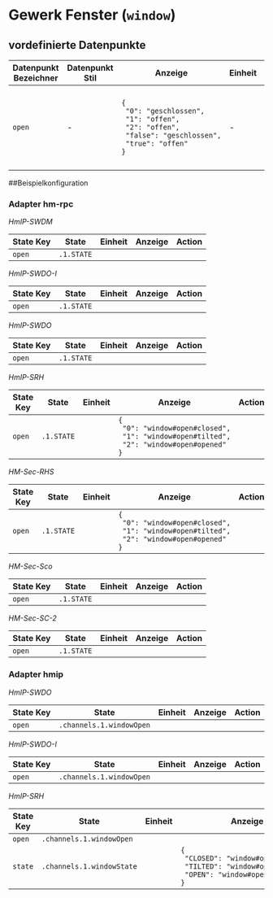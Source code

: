 
# Gewerk Fenster (`window`)

## vordefinierte Datenpunkte

<table><thead><tr><th>Datenpunkt Bezeichner</th><th>Datenpunkt Stil</th><th>Anzeige</th><th>Einheit</th><th>Icon</th><th>Icon Stil</th></tr></thead>
<tbody><tr><td><code>open</code></td><td>-</td><td><code>{<br />&nbsp;"0":&nbsp;"geschlossen",<br />&nbsp;"1":&nbsp;"offen",<br />&nbsp;"2":&nbsp;"offen",<br />&nbsp;"false":&nbsp;"geschlossen",<br />&nbsp;"true":&nbsp;"offen"<br />}</code></td><td>-</td><td><code>{<br />&nbsp;"0":&nbsp;"window-closed-variant",<br />&nbsp;"1":&nbsp;"window-open-variant",<br />&nbsp;"false":&nbsp;"window-closed-variant",<br />&nbsp;"true":&nbsp;"window-open-variant"<br />}</code></td><td>-</td></tr></tbody>
</table>

##Beispielkonfiguration


### Adapter hm-rpc


*HmIP-SWDM*

<table><thead><tr>
<th>State Key</th>
<th>State</th>
<th>Einheit</th>
<th>Anzeige</th>
<th>Action</th>
</thead><tbody>
<tr>
<td><code>open</td>
<td><code>.1.STATE</code></td>
<td><code></code></td>
<td></td>
<td><code></code></td>
</tr>
</tbody></table>

*HmIP-SWDO-I*

<table><thead><tr>
<th>State Key</th>
<th>State</th>
<th>Einheit</th>
<th>Anzeige</th>
<th>Action</th>
</thead><tbody>
<tr>
<td><code>open</td>
<td><code>.1.STATE</code></td>
<td><code></code></td>
<td></td>
<td><code></code></td>
</tr>
</tbody></table>

*HmIP-SWDO*

<table><thead><tr>
<th>State Key</th>
<th>State</th>
<th>Einheit</th>
<th>Anzeige</th>
<th>Action</th>
</thead><tbody>
<tr>
<td><code>open</td>
<td><code>.1.STATE</code></td>
<td><code></code></td>
<td></td>
<td><code></code></td>
</tr>
</tbody></table>

*HmIP-SRH*

<table><thead><tr>
<th>State Key</th>
<th>State</th>
<th>Einheit</th>
<th>Anzeige</th>
<th>Action</th>
</thead><tbody>
<tr>
<td><code>open</td>
<td><code>.1.STATE</code></td>
<td><code></code></td>
<td><code>{<br />&nbsp;"0":&nbsp;"window#open#closed",<br />&nbsp;"1":&nbsp;"window#open#tilted",<br />&nbsp;"2":&nbsp;"window#open#opened"<br />}</code></td>
<td><code></code></td>
</tr>
</tbody></table>

*HM-Sec-RHS*

<table><thead><tr>
<th>State Key</th>
<th>State</th>
<th>Einheit</th>
<th>Anzeige</th>
<th>Action</th>
</thead><tbody>
<tr>
<td><code>open</td>
<td><code>.1.STATE</code></td>
<td><code></code></td>
<td><code>{<br />&nbsp;"0":&nbsp;"window#open#closed",<br />&nbsp;"1":&nbsp;"window#open#tilted",<br />&nbsp;"2":&nbsp;"window#open#opened"<br />}</code></td>
<td><code></code></td>
</tr>
</tbody></table>

*HM-Sec-Sco*

<table><thead><tr>
<th>State Key</th>
<th>State</th>
<th>Einheit</th>
<th>Anzeige</th>
<th>Action</th>
</thead><tbody>
<tr>
<td><code>open</td>
<td><code>.1.STATE</code></td>
<td><code></code></td>
<td></td>
<td><code></code></td>
</tr>
</tbody></table>

*HM-Sec-SC-2*

<table><thead><tr>
<th>State Key</th>
<th>State</th>
<th>Einheit</th>
<th>Anzeige</th>
<th>Action</th>
</thead><tbody>
<tr>
<td><code>open</td>
<td><code>.1.STATE</code></td>
<td><code></code></td>
<td></td>
<td><code></code></td>
</tr>
</tbody></table>

### Adapter hmip


*HmIP-SWDO*

<table><thead><tr>
<th>State Key</th>
<th>State</th>
<th>Einheit</th>
<th>Anzeige</th>
<th>Action</th>
</thead><tbody>
<tr>
<td><code>open</td>
<td><code>.channels.1.windowOpen</code></td>
<td><code></code></td>
<td></td>
<td><code></code></td>
</tr>
</tbody></table>

*HmIP-SWDO-I*

<table><thead><tr>
<th>State Key</th>
<th>State</th>
<th>Einheit</th>
<th>Anzeige</th>
<th>Action</th>
</thead><tbody>
<tr>
<td><code>open</td>
<td><code>.channels.1.windowOpen</code></td>
<td><code></code></td>
<td></td>
<td><code></code></td>
</tr>
</tbody></table>

*HmIP-SRH*

<table><thead><tr>
<th>State Key</th>
<th>State</th>
<th>Einheit</th>
<th>Anzeige</th>
<th>Action</th>
</thead><tbody>
<tr>
<td><code>open</td>
<td><code>.channels.1.windowOpen</code></td>
<td><code></code></td>
<td></td>
<td><code></code></td>
</tr>
<tr>
<td><code>state</td>
<td><code>.channels.1.windowState</code></td>
<td><code></code></td>
<td><code>{<br />&nbsp;"CLOSED":&nbsp;"window#open#closed",<br />&nbsp;"TILTED":&nbsp;"window#open#tilted",<br />&nbsp;"OPEN":&nbsp;"window#open#opened"<br />}</code></td>
<td><code></code></td>
</tr>
</tbody></table>